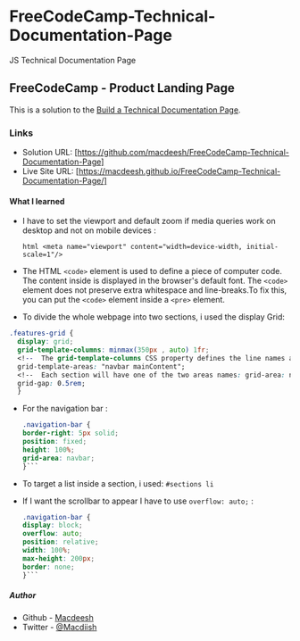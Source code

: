 # FreeCodeCamp-Technical-Documentation-Page
JS Technical Documentation Page

## FreeCodeCamp - Product Landing Page

This is a solution to the [Build a Technical Documentation Page](https://www.freecodecamp.org/learn/responsive-web-design/responsive-web-design-projects/build-a-technical-documentation-page). 

### Links

- Solution URL: [https://github.com/macdeesh/FreeCodeCamp-Technical-Documentation-Page]
- Live Site URL: [https://macdeesh.github.io/FreeCodeCamp-Technical-Documentation-Page/]

#### What I learned

- I have to set the viewport and default zoom if media queries work on desktop and not on mobile devices :

  ```html <meta name="viewport" content="width=device-width, initial-scale=1"/>```
  
- The HTML ```<code>``` element  is used to define a piece of computer code. The content inside is displayed in the browser's default font.
  The ```<code>``` element does not preserve extra whitespace and line-breaks.To fix this, you can put the ```<code>``` element inside a ```<pre>``` element.

- To divide the whole webpage into two sections, i used the display Grid:

 ```css
 .features-grid {
   display: grid; 
   grid-template-columns: minmax(350px , auto) 1fr; 
   <!--  The grid-template-columns CSS property defines the line names and track sizing functions of the grid columns -->
   grid-template-areas: "navbar mainContent";
   <!--  Each section will have one of the two areas names: grid-area: navbar; and grid-area: mainContent; -->
   grid-gap: 0.5rem;   
   }
   ```
  
- For the navigation bar :
  
  ```css
  .navigation-bar {
  border-right: 5px solid;
  position: fixed;
  height: 100%;
  grid-area: navbar;
  }```
  
- To target a list inside a section, i used: ``` #sections li ```

- If I want the scrollbar to appear I have to use ```overflow: auto;``` :

  ```css
  .navigation-bar {
  display: block;
  overflow: auto;
  position: relative;
  width: 100%;
  max-height: 200px;
  border: none;
  }```
  
##### Author

- Github - [Macdeesh](https://github.com/macdeesh)
- Twitter - [@Macdiish](https://twitter.com/Macdiish)
